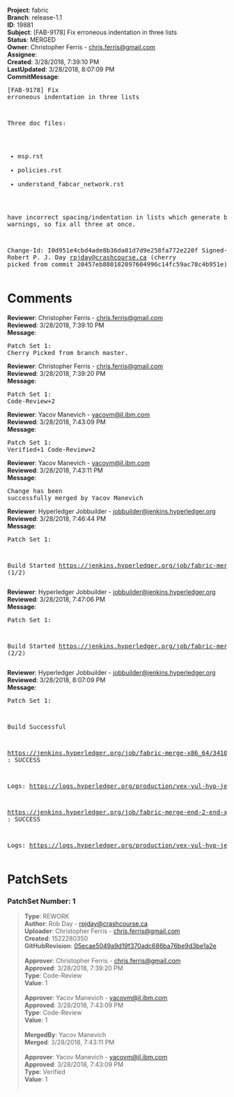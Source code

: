 <strong>Project</strong>: fabric<br><strong>Branch</strong>: release-1.1<br><strong>ID</strong>: 19881<br><strong>Subject</strong>: [FAB-9178] Fix erroneous indentation in three lists<br><strong>Status</strong>: MERGED<br><strong>Owner</strong>: Christopher Ferris - chris.ferris@gmail.com<br><strong>Assignee</strong>:<br><strong>Created</strong>: 3/28/2018, 7:39:10 PM<br><strong>LastUpdated</strong>: 3/28/2018, 8:07:09 PM<br><strong>CommitMessage</strong>:<br><pre>[FAB-9178] Fix erroneous indentation in three lists

Three doc files:

 - msp.rst
 - policies.rst
 - understand_fabcar_network.rst

have incorrect spacing/indentation in lists which generate build
warnings, so fix all three at once.

Change-Id: I0d951e4cbd4ade8b36da01d7d9e258fa772e220f
Signed-off-by: Robert P. J. Day <rpjday@crashcourse.ca>
(cherry picked from commit 20457eb880182097604996c14fc59ac78c4b951e)
</pre><h1>Comments</h1><strong>Reviewer</strong>: Christopher Ferris - chris.ferris@gmail.com<br><strong>Reviewed</strong>: 3/28/2018, 7:39:10 PM<br><strong>Message</strong>: <pre>Patch Set 1: Cherry Picked from branch master.</pre><strong>Reviewer</strong>: Christopher Ferris - chris.ferris@gmail.com<br><strong>Reviewed</strong>: 3/28/2018, 7:39:20 PM<br><strong>Message</strong>: <pre>Patch Set 1: Code-Review+2</pre><strong>Reviewer</strong>: Yacov Manevich - yacovm@il.ibm.com<br><strong>Reviewed</strong>: 3/28/2018, 7:43:09 PM<br><strong>Message</strong>: <pre>Patch Set 1: Verified+1 Code-Review+2</pre><strong>Reviewer</strong>: Yacov Manevich - yacovm@il.ibm.com<br><strong>Reviewed</strong>: 3/28/2018, 7:43:11 PM<br><strong>Message</strong>: <pre>Change has been successfully merged by Yacov Manevich</pre><strong>Reviewer</strong>: Hyperledger Jobbuilder - jobbuilder@jenkins.hyperledger.org<br><strong>Reviewed</strong>: 3/28/2018, 7:46:44 PM<br><strong>Message</strong>: <pre>Patch Set 1:

Build Started https://jenkins.hyperledger.org/job/fabric-merge-x86_64/3410/ (1/2)</pre><strong>Reviewer</strong>: Hyperledger Jobbuilder - jobbuilder@jenkins.hyperledger.org<br><strong>Reviewed</strong>: 3/28/2018, 7:47:06 PM<br><strong>Message</strong>: <pre>Patch Set 1:

Build Started https://jenkins.hyperledger.org/job/fabric-merge-end-2-end-x86_64/2077/ (2/2)</pre><strong>Reviewer</strong>: Hyperledger Jobbuilder - jobbuilder@jenkins.hyperledger.org<br><strong>Reviewed</strong>: 3/28/2018, 8:07:09 PM<br><strong>Message</strong>: <pre>Patch Set 1:

Build Successful 

https://jenkins.hyperledger.org/job/fabric-merge-x86_64/3410/ : SUCCESS

Logs: https://logs.hyperledger.org/production/vex-yul-hyp-jenkins-3/fabric-merge-x86_64/3410

https://jenkins.hyperledger.org/job/fabric-merge-end-2-end-x86_64/2077/ : SUCCESS

Logs: https://logs.hyperledger.org/production/vex-yul-hyp-jenkins-3/fabric-merge-end-2-end-x86_64/2077</pre><h1>PatchSets</h1><h3>PatchSet Number: 1</h3><blockquote><strong>Type</strong>: REWORK<br><strong>Author</strong>: Rob Day - rpjday@crashcourse.ca<br><strong>Uploader</strong>: Christopher Ferris - chris.ferris@gmail.com<br><strong>Created</strong>: 1522280350<br><strong>GitHubRevision</strong>: [05ecae5049a9d19f370adc686ba76be9d3be1a2e](https://github.com/hyperledger/fabric/commit/05ecae5049a9d19f370adc686ba76be9d3be1a2e)<br><br><strong>Approver</strong>: Christopher Ferris - chris.ferris@gmail.com<br><strong>Approved</strong>: 3/28/2018, 7:39:20 PM<br><strong>Type</strong>: Code-Review<br><strong>Value</strong>: 1<br><br><strong>Approver</strong>: Yacov Manevich - yacovm@il.ibm.com<br><strong>Approved</strong>: 3/28/2018, 7:43:09 PM<br><strong>Type</strong>: Code-Review<br><strong>Value</strong>: 1<br><br><strong>MergedBy</strong>: Yacov Manevich<br><strong>Merged</strong>: 3/28/2018, 7:43:11 PM<br><br><strong>Approver</strong>: Yacov Manevich - yacovm@il.ibm.com<br><strong>Approved</strong>: 3/28/2018, 7:43:09 PM<br><strong>Type</strong>: Verified<br><strong>Value</strong>: 1<br><br></blockquote>